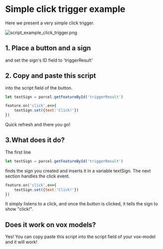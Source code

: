 # Simple click trigger example

Here we present a very simple click trigger.

![script_example_click_trigger.png](/script_example_click_trigger.png)

## 1. Place a button and a sign

and set the sign's ID field to 'triggerResult'

## 2. Copy and paste this script
into the script field of the button.

```js
let textSign = parcel.getFeatureById('triggerResult')

feature.on('click',e=>{
	textSign.set({text:'Click!'})
})


```

Quick refresh and there you go!

## 3.What does it do?
The first line
```js
let textSign = parcel.getFeatureById('triggerResult')
```
finds the sign you created and inserts it in a variable textSign.
The next section handles the click event. 
```js
feature.on('click',e=>{
	textSign.set({text:'Click!'})
})
```
It simply listens to a click, and once the button is clicked, it tells the sign to show "click!".

## Does it work on vox models?

Yes! You can copy paste this script into the script field of your vox-model and it will work!